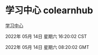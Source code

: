 # 学习中心 colearnhub
[学习中心](http://59.174.24.229:56308/colearnhub/)

2022年 05月 14日 星期六 16:20:02 CST

2022年 05月 14日 星期六 08:20:02 GMT
